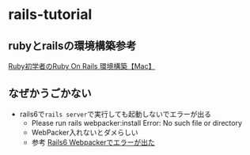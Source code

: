 # rails-tutorial

## rubyとrailsの環境構築参考
[Ruby初学者のRuby On Rails 環境構築【Mac】 ](https://qiita.com/TAByasu/items/49c7cfbeeafad39eda07)

## なぜかうごかない
- rails6で``rails server``で実行しても起動しないでエラーが出る
  - Please run rails webpacker:install Error: No such file or directory
  - WebPacker入れないとダメらしい
  - 参考 [Rails6 Webpackerでエラーが出た](https://qiita.com/libertyu/items/1eb74adc817ab8971100)

  
